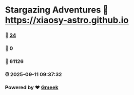 # Stargazing Adventures :link: https://xiaosy-astro.github.io 
### :page_facing_up: [24](https://xiaosy-astro.github.io/tag.html) 
### :speech_balloon: 0 
### :hibiscus: 61126 
### :alarm_clock: 2025-09-11 09:37:32 
### Powered by :heart: [Gmeek](https://github.com/Meekdai/Gmeek)

